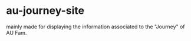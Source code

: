 # au-journey-site
mainly made for displaying the information associated to the "Journey" of AU Fam.
